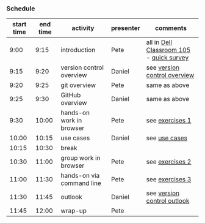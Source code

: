 ### Schedule

|start time|	end time	|activity	|presenter|	comments|
|-----------|-----------|----------|--------|----------|
|9:00|	9:15	|introduction|	Pete|	all in [Dell Classroom 105](http://its.virginia.edu/labs/listFacDetail.php?room_id=275) - [quick survey](student-pre-survey.tsv)|
|9:15|	9:20	|version control overview	|Daniel|	see [version control overview](https://github.com/UVA-DSI/git-intro/blob/master/usage-examples.md)|
|9:20	|9:25|	git overview|	Pete| same as above|	
|9:25	|9:30	|GitHub overview	|Daniel|same as above|	
|9:30	|10:00	|hands-on work in browser|	Pete|	see [exercises 1](https://github.com/UVA-DSI/git-intro/blob/master/exercises_1.md)|
|10:00	|10:15|	use cases|	Daniel	| see [use cases](https://github.com/UVA-DSI/git-intro/blob/master/usage-examples.md)|
|10:15	|10:30	|break|||		
|10:30	|11:00	|group work in browser	|Pete	|see [exercises 2](https://github.com/UVA-DSI/git-intro/blob/master/exercises_2.md)|
|11:00	|11:30	|hands-on via command line|	Pete|	see [exercises 3](https://github.com/UVA-DSI/git-intro/blob/master/exercises_3.md)|
|11:30	|11:45	|outlook|	Daniel|	see [version control outlook](https://github.com/UVA-DSI/git-intro/blob/master/usage-examples.md)|
|11:45	|12:00	|wrap-up	|Pete||	
